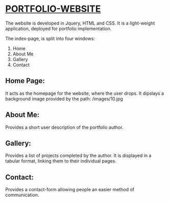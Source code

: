 # [PORTFOLIO-WEBSITE](https://silly-galileo-7d9ef9.netlify.app)

The website is developed in Jquery, HTML and CSS. It is a light-weight application, deployed for portfolio implementation.

The index-page, is split into four windows:

1. Home
2. About Me
3. Gallery
4. Contact

## Home Page:

It acts as the homepage for the website, where the user drops. It dipslays a background image provided by the path: /images/10.jpg

## About Me:

Provides a short user description of the portfolio author.

## Gallery:

Provides a list of projects completed by the author. It is displayed in a tabular format, linking them to their individual pages.

## Contact:

Provides a contact-form allowing people an easier method of communication.

